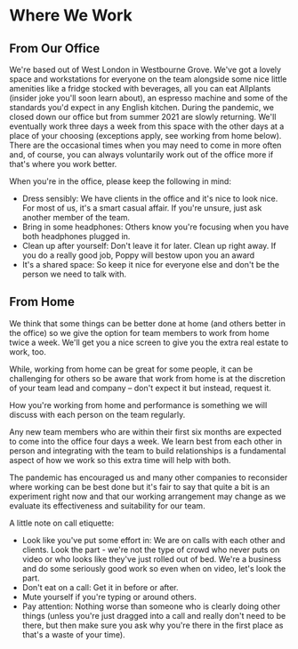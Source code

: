 # Where We Work

## From Our Office

We're based out of West London in Westbourne Grove. We've got a lovely space and workstations for everyone on the team alongside some nice little amenities like a fridge stocked with beverages, all you can eat Allplants (insider joke you'll soon learn about), an espresso machine and some of the standards you'd expect in any English kitchen. During the pandemic, we closed down our office but from summer 2021 are slowly returning. We'll eventually work three days a week from this space with the other days at a place of your choosing (exceptions apply, see working from home below). There are the occasional times when you may need to come in more often and, of course, you can always voluntarily work out of the office more if that's where you work better. 

When you're in the office, please keep the following in mind:

- Dress sensibly: We have clients in the office and it's nice to look nice. For most of us, it's a smart casual affair. If you're unsure, just ask another member of the team. 
- Bring in some headphones: Others know you're focusing when you have both headphones plugged in. 
- Clean up after yourself: Don't leave it for later. Clean up right away. If you do a really good job, Poppy will bestow upon you an award
- It's a shared space: So keep it nice for everyone else and don't be the person we need to talk with. 

## From Home

We think that some things can be better done at home (and others better in the office) so we give the option for team members to work from home twice a week. We'll get you a nice screen to give you the extra real estate to work, too. 

While, working from home can be great for some people, it can be challenging for others so be aware that work from home is at the discretion of your team lead and company – don't expect it but instead, request it. 

How you're working from home and performance is something we will discuss with each person on the team regularly. 

Any new team members who are within their first six months are expected to come into the office four days a week. We learn best from each other in person and integrating with the team to build relationships is a fundamental aspect of how we work so this extra time will help with both. 

The pandemic has encouraged us and many other companies to reconsider where working can be best done but it's fair to say that quite a bit is an experiment right now and that our working arrangement may change as we evaluate its effectiveness and suitability for our team. 

A little note on call etiquette: 

- Look like you've put some effort in: We are on calls with each other and clients. Look the part - we're not the type of crowd who never puts on video or who looks like they've just rolled out of bed. We're a business and do some seriously good work so even when on video, let's look the part. 
- Don't eat on a call: Get it in before or after.
- Mute yourself if you're typing or around others.
- Pay attention: Nothing worse than someone who is clearly doing other things (unless you're just dragged into a call and really don't need to be there, but then make sure you ask why you're there in the first place as that's a waste of your time).


